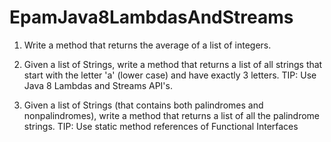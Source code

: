 # EpamJava8LambdasAndStreams

1. Write a method that returns the average of a list of integers. 
 
2. Given a list of Strings, write a method that returns a list of all strings that start with the letter 'a' (lower case) and have exactly 3 letters. TIP: Use Java 8 Lambdas and Streams API's. 
 
3. Given a list of Strings (that contains both palindromes and nonpalindromes), write a method that returns a list of all the palindrome strings.  TIP: Use static method references of Functional Interfaces 

